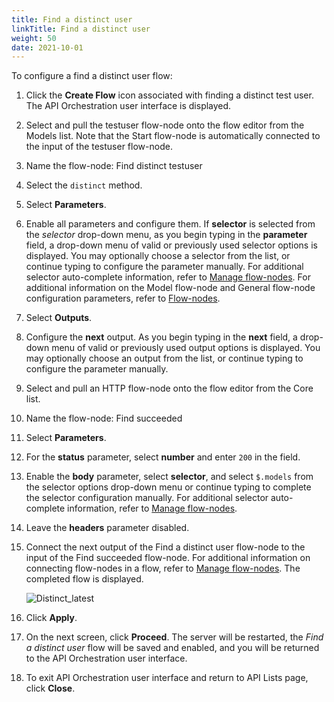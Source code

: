 ```yaml
---
title: Find a distinct user
linkTitle: Find a distinct user
weight: 50
date: 2021-10-01
---
```


To configure a find a distinct user flow:

1. Click the **Create Flow** icon associated with finding a distinct test user.
    The API Orchestration user interface is displayed.
1. Select and pull the testuser flow-node onto the flow editor from the Models list. Note that the Start flow-node is automatically connected to the input of the testuser flow-node.
1. Name the flow-node: Find distinct testuser
1. Select the `distinct` method.
1. Select **Parameters**.
1. Enable all parameters and configure them. If **selector** is selected from the _selector_ drop-down menu, as you begin typing in the **parameter** field, a drop-down menu of valid or previously used selector options is displayed. You may optionally choose a selector from the list, or continue typing to configure the parameter manually. For additional selector auto-complete information, refer to [Manage flow-nodes](/docs/developer_guide/flows/manage_flow_nodes/). For additional information on the Model flow-node and General flow-node configuration parameters, refer to [Flow-nodes](/docs/developer_guide/flows/flow_nodes/).
1. Select **Outputs**.
1. Configure the **next** output. As you begin typing in the **next** field, a drop-down menu of valid or previously used output options is displayed. You may optionally choose an output from the list, or continue typing to configure the parameter manually.
1. Select and pull an HTTP flow-node onto the flow editor from the Core list.
1. Name the flow-node: Find succeeded
1. Select **Parameters**.
1. For the **status** parameter, select **number** and enter `200` in the field.
1. Enable the **body** parameter, select **selector**, and select `$.models` from the selector options drop-down menu or continue typing to complete the selector configuration manually. For additional selector auto-complete information, refer to [Manage flow-nodes](/docs/developer_guide/flows/manage_flow_nodes/).
1. Leave the **headers** parameter disabled.
1. Connect the next output of the Find a distinct user flow-node to the input of the Find succeeded flow-node. For additional information on connecting flow-nodes in a flow, refer to [Manage flow-nodes](/docs/developer_guide/flows/manage_flow_nodes/). The completed flow is displayed.

    ![Distinct_latest](/Images/distinct_latest.png)

1. Click **Apply**.
1. On the next screen, click **Proceed**. The server will be restarted, the _Find a distinct user_ flow will be saved and enabled, and you will be returned to the API Orchestration user interface.
1. To exit API Orchestration user interface and return to API Lists page, click **Close**.
